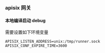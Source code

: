 ### apisix 网关

#### 本地编译启动 debug
需要设置如下环境变量
```
APISIX_LISTEN_ADDRESS=unix:/tmp/runner.sock
APISIX_CONF_EXPIRE_TIME=3600
```